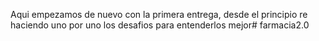 Aqui empezamos de nuevo con la primera entrega, desde el principio re haciendo uno por uno los desafios para entenderlos mejor# farmacia2.0
